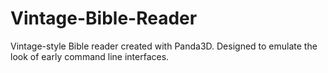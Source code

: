 # Vintage-Bible-Reader
Vintage-style Bible reader created with Panda3D. Designed to emulate the look of early command line interfaces.
